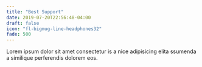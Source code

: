 ```yaml
---
title: "Best Support"
date: 2019-07-20T22:56:48-04:00
draft: false
icon: "fl-bigmug-line-headphones32"
fade: 500
---
```

Lorem ipsum dolor sit amet consectetur is a nice adipisicing elita ssumenda a similique perferendis dolorem eos.